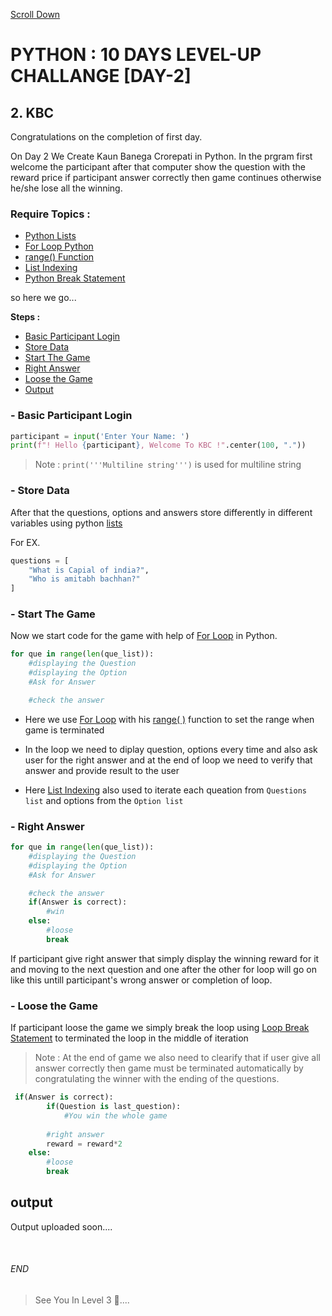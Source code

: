 [Scroll Down](#end)

# PYTHON : 10 DAYS LEVEL-UP CHALLANGE [DAY-2]

## 2. KBC
Congratulations on the completion of first day.

On Day 2 We Create Kaun Banega Crorepati in Python. In the prgram first welcome the participant after that computer show the question with the reward price if participant answer correctly then game continues otherwise he/she lose all the winning.

### Require Topics :

- [Python Lists](https://www.w3schools.com/python/python_lists.asp) 
- [For Loop Python](https://www.w3schools.com/python/python_for_loops.asp)
- [range() Function](https://www.w3schools.com/python/gloss_python_for_range.asp)
- [List Indexing](https://www.geeksforgeeks.org/python-list-index/)
- [Python Break Statement](https://www.w3schools.com/python/ref_keyword_break.asp)

so here we go...

**Steps :**

- [Basic Participant Login](#basic-participant-login)
- [Store Data](#store-data)
- [Start The Game](#start-the-game)
- [Right Answer](#right-answer)
- [Loose the Game](#loose-the-game)
- [Output](#output)
          

### - Basic Participant Login

```python
participant = input('Enter Your Name: ')
print(f"! Hello {participant}, Welcome To KBC !".center(100, "."))
```

>Note : `print('''Multiline string''')` is used for multiline string

### - Store Data
After that the questions, options and answers store differently in different variables using python [lists](https://www.w3schools.com/python/python_lists.asp)

For EX.
```python
questions = [
    "What is Capial of india?",
    "Who is amitabh bachhan?"
]
```
  

### - Start The Game
Now we start code for the game with help of [For Loop](https://www.w3schools.com/python/python_for_loops.asp) in Python.

```python
for que in range(len(que_list)):
    #displaying the Question
    #displaying the Option
    #Ask for Answer

    #check the answer
```

* Here we use [For Loop](https://www.w3schools.com/python/python_for_loops.asp) with his [range( )](https://www.w3schools.com/python/gloss_python_for_range.asp) function to set the range when game is terminated

* In the loop we need to diplay question, options every time and also ask user for the right answer and at the end of loop we need to verify that answer and provide result to the user
  
* Here [List Indexing](https://www.geeksforgeeks.org/python-list-index/) also used to iterate each queation from `Questions list` and options from the `Option list`
  
### - Right Answer


```python
for que in range(len(que_list)):
    #displaying the Question
    #displaying the Option
    #Ask for Answer

    #check the answer
    if(Answer is correct):
        #win
    else:
        #loose
        break
```
If participant give right answer that simply display the winning reward for it and moving to the next question and one after the other for loop will go on like this untill participant's wrong answer or completion of loop.

### - Loose the Game
If participant loose the game we simply break the loop using [Loop Break Statement](https://www.w3schools.com/python/ref_keyword_break.asp) to terminated the loop in the middle of iteration
  
>Note : At the end of game we also need to clearify that if user give all answer correctly then game must be terminated automatically by congratulating the winner with the ending of the questions.

```python
 if(Answer is correct):
        if(Question is last_question):
            #You win the whole game
        
        #right answer
        reward = reward*2
    else:
        #loose
        break
```


##  output  
Output uploaded soon.... 


<br>

###### END


> See You In Level 3 👀....

